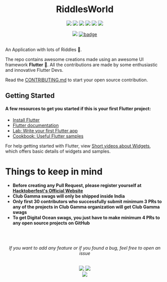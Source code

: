 <h1 align="center">RiddlesWorld</h1>
<div align="center">  
<a href="https://github.com/clubgamma/RiddlesWorld/stargazers"><img src="https://img.shields.io/github/stars/clubgamma/RiddlesWorld?style=flat"/></a>
<a href="https://github.com/clubgamma/RiddlesWorld/network/members"><img src="https://img.shields.io/github/forks/clubgamma/RiddlesWorld?style=flat"/></a>
<a href="https://github.com/clubgamma/RiddlesWorld/pulls"><img src="https://img.shields.io/github/issues-pr/clubgamma/RiddlesWorld?style=flat?color=yellow"/></a>
<a href="https://github.com/clubgamma/RiddlesWorld/issues"><img src="https://img.shields.io/github/issues/clubgamma/RiddlesWorld?style=flat"/></a>
<a href="https://github.com/clubgamma/RiddlesWorld/graphs/contributors"><img src="https://img.shields.io/github/contributors/clubgamma/RiddlesWorld?color=orange"/></a>
<a href="https://github.com/clubgamma/RiddlesWorld/blob/master/LICENSE"><img src="https://img.shields.io/github/license/clubgamma/RiddlesWorld?color=1abc9c"/></a>
<br>
  
[![](https://img.shields.io/badge/Club_Gamma-Code_of_conduct-%23FF0000.svg?&style=flat&logoColor=white&color=red)](https://clubgamma.github.io/code-of-conduct/)
[![badge](https://img.shields.io/endpoint?url=https://gist.githubusercontent.com/rudrabarad/5f367b75ae6ff53bb868f3d56567b1df/raw/discord.json)](https://discord.gg/kjnp6wU)
<br><br>
</div>


An Application with lots of Riddles 🤩. 

The repo contains awesome creations made using an awesome UI framework **Flutter** 💙. All the contributions are made by some enthusiastic and innovative Flutter Devs.

Read the [CONTRIBUTING.md](https://github.com/clubgamma/RiddlesWorld/blob/master/CONTRIBUTING.md) to start your open source contribution.

## Getting Started

#### A few resources to get you started if this is your first Flutter project:

- [Install Flutter](https://flutter.dev/docs/get-started/install)
- [Flutter documentation](https://flutter.dev/docs)
- [Lab: Write your first Flutter app](https://flutter.dev/docs/get-started/codelab)
- [Cookbook: Useful Flutter samples](https://flutter.dev/docs/cookbook)

For help getting started with Flutter, view
[Short videos about Widgets](https://www.youtube.com/playlist?list=PLOU2XLYxmsIL0pH0zWe_ZOHgGhZ7UasUE), which offers basic details of widgets and samples.

# Things to keep in mind

  - **Before creating any Pull Request, please register yourself at [Hacktoberfest's Official Website](https://hacktoberfest.digitalocean.com/)**
  - **Club Gamma swags will only be shipped inside India**
  - **Only first 30 contributors who successfully submit minimum 3 PRs to any of the projects in Club Gamma organization will get Club Gamma swags**
  - **To get Digital Ocean swags, you just have to make minimum 4 PRs to any open source projects on GitHub**
  
<br><br>
<div align="center">  
<i>If you want to add any feature or if you found a bug, feel free to open an issue</i><br><br>

![](https://img.shields.io/badge/Star-If_Liked-%23FF0000.svg?&style=flat&logoColor=white&color=white)
![](https://img.shields.io/badge/Fork-If_you_found_interesting-%23FF0000.svg?&style=flat&logoColor=white&color=white)<br>
<a href="https://github.com/clubgamma/RiddlesWorld/issues/new"><img src="https://img.shields.io/badge/Query-Ask_Us_Anything-blue"/></a><br>
<br>
</div>
